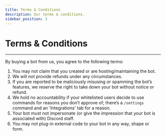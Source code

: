 ```yaml
---
title: Terms & Conditions
description: Our terms & conditions.
sidebar_position: 3
---
```


# Terms & Conditions

---

By buying a bot from us, you agree to the following terms:

1. You may not claim that you created or are hosting/maintaining the bot.
2. We will not provide refunds under any circumstances.
3. If you are reported to be maliciously misusing or spamming the bot’s features, we reserve the right to take down your bot without notice or refund.
4. We hold no accountability if your whitelisted users decide to use commands for reasons you don’t approve of; there’s a `/settings` command and an 'Integrations' tab for a reason.
5. Your bot must not impersonate (or give the impression that your bot is associated with) Discord staff.
6. You may not plug-in external code to your bot in any way, shape or form.